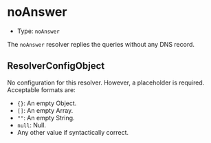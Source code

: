 # noAnswer

* Type: `noAnswer`

The `noAnswer` resolver replies the queries without any DNS record.

## ResolverConfigObject

No configuration for this resolver. However, a placeholder is required. Acceptable formats are:

* `{}`: An empty Object.
* `[]`: An empty Array.
* `""`: An empty String.
* `null`: Null.
* Any other value if syntactically correct.
